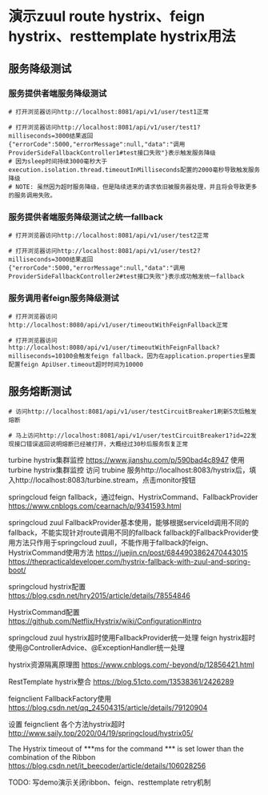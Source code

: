 # 演示zuul route hystrix、feign hystrix、resttemplate hystrix用法

## 服务降级测试

### 服务提供者端服务降级测试

```
# 打开浏览器访问http://localhost:8081/api/v1/user/test1正常

# 打开浏览器访问http://localhost:8081/api/v1/user/test1?milliseconds=3000结果返回{"errorCode":5000,"errorMessage":null,"data":"调用ProviderSideFallbackController1#test接口失败"}表示触发服务降级
# 因为sleep时间持续3000毫秒大于execution.isolation.thread.timeoutInMilliseconds配置的2000毫秒导致触发服务降级
# NOTE: 虽然因为超时服务降级，但是陆续进来的请求依旧被服务器处理，并且将会导致更多的服务调用失败。
```

### 服务提供者端服务降级测试之统一fallback

```
# 打开浏览器访问http://localhost:8081/api/v1/user/test2正常

# 打开浏览器访问http://localhost:8081/api/v1/user/test2?milliseconds=3000结果返回{"errorCode":5000,"errorMessage":null,"data":"调用ProviderSideFallbackController2#test接口失败"}表示成功触发统一fallback
```

### 服务调用者feign服务降级测试

```
# 打开浏览器访问http://localhost:8080/api/v1/user/timeoutWithFeignFallback正常

# 打开浏览器访问http://localhost:8080/api/v1/user/timeoutWithFeignFallback?milliseconds=10100会触发feign fallback，因为在application.properties里面配置feign ApiUser.timeout超时时间为10000
```

## 服务熔断测试

```
# 访问http://localhost:8081/api/v1/user/testCircuitBreaker1刷新5次后触发熔断

# 马上访问http://localhost:8081/api/v1/user/testCircuitBreaker1?id=22发现接口错误返回说明熔断已经被打开，大概经过30秒后服务恢复正常
```

turbine hystrix集群监控
https://www.jianshu.com/p/590bad4c8947
使用 turbine hystrix集群监控
访问 trubine 服务http://localhost:8083/hystrix后，填入http://localhost:8083/turbine.stream，点击monitor按钮

springcloud feign fallback，通过feign、HystrixCommand、FallbackProvider
https://www.cnblogs.com/cearnach/p/9341593.html

springcloud zuul FallbackProvider基本使用，能够根据serviceId调用不同的fallback，不能实现针对route调用不同的fallback
fallback的FallbackProvider使用方法只作用于springcloud zuull，不能作用于fallback的feign、HystrixCommand使用方法
https://juejin.cn/post/6844903862470443015
https://thepracticaldeveloper.com/hystrix-fallback-with-zuul-and-spring-boot/

springcloud hystrix配置
https://blog.csdn.net/hry2015/article/details/78554846

HystrixCommand配置
https://github.com/Netflix/Hystrix/wiki/Configuration#intro

springcloud zuul hystrix超时使用FallbackProvider统一处理
feign hystrix超时使用@ControllerAdvice、@ExceptionHandler统一处理

hystrix资源隔离原理图
https://www.cnblogs.com/-beyond/p/12856421.html

RestTemplate hystrix整合
https://blog.51cto.com/13538361/2426289

feignclient FallbackFactory使用
https://blog.csdn.net/qq_24504315/article/details/79120904

设置 feignclient 各个方法hystrix超时
http://www.saily.top/2020/04/19/springcloud/hystrix05/

The Hystrix timeout of ***ms for the command *** is set lower than the combination of the Ribbon
https://blog.csdn.net/it_beecoder/article/details/106028256

TODO: 写demo演示关闭ribbon、feign、resttemplate retry机制

